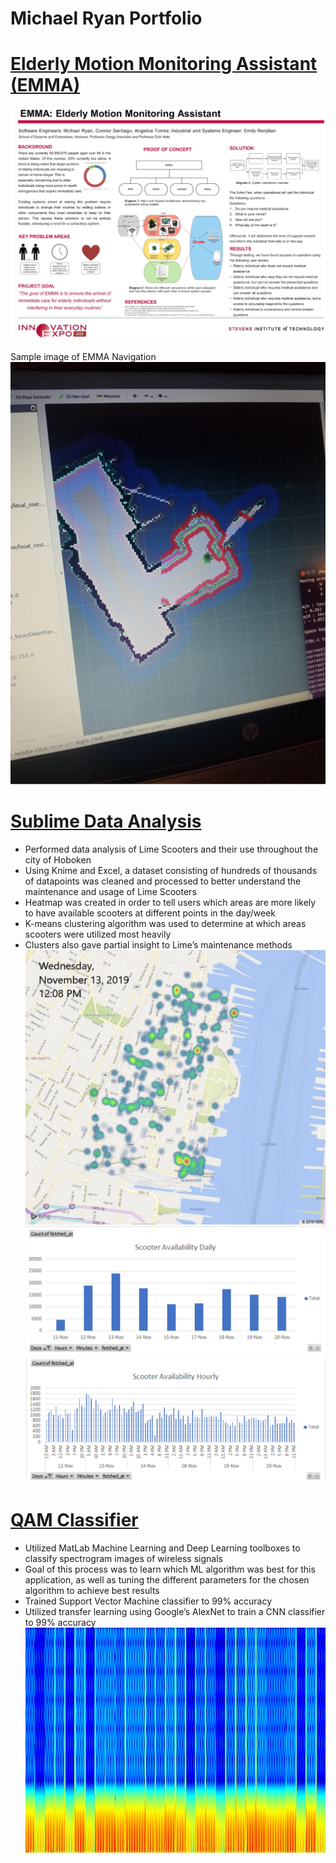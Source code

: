 # Michael Ryan Portfolio

# [Elderly Motion Monitoring Assistant (EMMA)](https://drive.google.com/file/d/1870bKgQQAoMTRz8SfDZuH0U9emzXi7nt/view?usp=sharing)
![EMMA Description](https://github.com/mryan6/MichaelRyanPortfolio/blob/main/EMMA.PNG)

Sample image of EMMA Navigation
![Navigation](https://github.com/mryan6/MichaelRyanPortfolio/blob/main/EMMA2.PNG)


# [Sublime Data Analysis](https://docs.google.com/document/d/1wE6PwQWb-wkR0DnQGO8Cj6FtwUuDU4pArvz0Keo1P20/edit?usp=sharing)
* Performed data analysis of Lime Scooters and their use throughout the city of
Hoboken
* Using Knime and Excel, a dataset consisting of hundreds of thousands of datapoints was cleaned and processed to better understand the maintenance and
usage of Lime Scooters
* Heatmap was created in order to tell users which areas are more likely to have
available scooters at different points in the day/week
* K-means clustering algorithm was used to determine at which areas scooters
were utilized most heavily
* Clusters also gave partial insight to Lime’s maintenance methods
![Scooter Heatmap](https://github.com/mryan6/MichaelRyanPortfolio/blob/main/lime1.PNG)
![Scooter Availability 1](https://github.com/mryan6/MichaelRyanPortfolio/blob/main/Lime2.PNG)
![Scooter Availability 2](https://github.com/mryan6/MichaelRyanPortfolio/blob/main/Lime3.PNG)

# [QAM Classifier](https://github.com/mryan6/IntroToAIFinalProject)
* Utilized MatLab Machine Learning and Deep Learning toolboxes to classify
spectrogram images of wireless signals
* Goal of this process was to learn which ML algorithm was best for this application, as well as tuning the different parameters for the chosen algorithm to achieve best results
* Trained Support Vector Machine classifier to 99% accuracy
* Utilized transfer learning using Google’s AlexNet to train a CNN classifier to 99%
accuracy
![Spectrogram Image](https://github.com/mryan6/IntroToAIFinalProject/blob/master/16QAM/16QAM_1.jpg)
